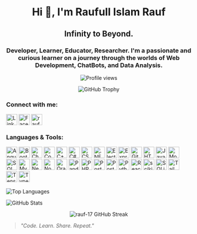<h1 align="center">Hi 👋, I'm Raufull Islam Rauf</h1>
<h2 align="center">Infinity to Beyond.</h2>
<h3 align ="center">Developer, Learner, Educator, Researcher. I'm a passionate and curious learner on a journey through the worlds of Web Development, ChatBots, and Data Analysis.</h3>

<p align="center">
  <img src="https://komarev.com/ghpvc/?username=rauf-17&label=👀%20Profile%20views&color=1abc9c&style=flat-square" alt="Profile views" />
</p>

<p align="center">
  <img src="https://github-profile-trophy.vercel.app/?username=rauf-17&theme=algolia&no-frame=true&margin-w=15&column=7" alt="GitHub Trophy" />
</p>

<h3 align="left">Connect with me:</h3>
<p align="left">
  <a href="https://www.linkedin.com/in/raufislam17/" target="blank"><img align="center" src="https://raw.githubusercontent.com/rahuldkjain/github-profile-readme-generator/master/src/images/icons/Social/linked-in-alt.svg" alt="LinkedIn" height="30" width="30" /></a>
  <a href="https://www.facebook.com/raufull.islam.rauf" target="blank"><img align="center" src="https://raw.githubusercontent.com/rahuldkjain/github-profile-readme-generator/master/src/images/icons/Social/facebook.svg" alt="Facebook" height="30" width="30" /></a>
  <a href="https://twitter.com/rauf_shuvo" target="blank"><img align="center" src="https://raw.githubusercontent.com/rahuldkjain/github-profile-readme-generator/master/src/images/icons/Social/twitter.svg" alt="rauf_shuvo" height="30" width="30" /></a>
</p>

### Languages & Tools:
<p>
  <img src="https://cdn.simpleicons.org/angular/DB3032" alt="Angular" width="30" height="30" />
  <img src="https://cdn.simpleicons.org/bootstrap/7952B3" alt="Bootstrap" width="30" height="30" />
  <img src="https://cdn.simpleicons.org/chart.js/FF6384" alt="Chart.js" width="30" height="30" />
  <img src="https://cdn.simpleicons.org/codeigniter/EF4223" alt="CodeIgniter" width="30" height="30" />
  <img src="https://cdn.simpleicons.org/cplusplus/00599C" alt="C++" width="30" height="30" />
  <img src="https://cdn.simpleicons.org/csharp/239120" alt="C#" width="30" height="30" />
  <img src="https://cdn.simpleicons.org/css3/1572B6" alt="CSS3" width="30" height="30" />
  <img src="https://cdn.simpleicons.org/dot-net/512BD4" alt=".NET" width="30" height="30" />
  <img src="https://cdn.simpleicons.org/electron/47848F" alt="Electron" width="30" height="30" />
  <img src="https://cdn.simpleicons.org/express/000000" alt="Express.js" width="30" height="30" />
  <img src="https://cdn.simpleicons.org/git/F05032" alt="Git" width="30" height="30" />
  <img src="https://cdn.simpleicons.org/html5/E34F26" alt="HTML5" width="30" height="30" />
  <img src="https://cdn.simpleicons.org/javascript/F7DF1E" alt="JavaScript" width="30" height="30" />
  <img src="https://cdn.simpleicons.org/mongodb/47A248" alt="MongoDB" width="30" height="30" />
  <img src="https://cdn.simpleicons.org/microsoftsqlserver/CC2927" alt="SQL Server" width="30" height="30" />
  <img src="https://cdn.simpleicons.org/mysql/4479A1" alt="MySQL" width="30" height="30" />
  <img src="https://cdn.simpleicons.org/nextdotjs/000000" alt="Next.js" width="30" height="30" />
  <img src="https://cdn.simpleicons.org/node.js/339933" alt="Node.js" width="30" height="30" />
  <img src="https://cdn.simpleicons.org/oracle/F80000" alt="Oracle" width="30" height="30" />
  <img src="https://cdn.simpleicons.org/pandas/150458" alt="Pandas" width="30" height="30" />
  <img src="https://cdn.simpleicons.org/php/777BB4" alt="PHP" width="30" height="30" />
  <img src="https://cdn.simpleicons.org/postgresql/336791" alt="PostgreSQL" width="30" height="30" />
  <img src="https://cdn.simpleicons.org/postman/FF6C37" alt="Postman" width="30" height="30" />
  <img src="https://cdn.simpleicons.org/python/3776AB" alt="Python" width="30" height="30" />
  <img src="https://cdn.simpleicons.org/react/61DAFB" alt="React" width="30" height="30" />
  <img src="https://cdn.simpleicons.org/scikitlearn/F7931E" alt="scikit-learn" width="30" height="30" />
  <img src="https://cdn.simpleicons.org/sqlite/003B57" alt="SQLite" width="30" height="30" />
  <img src="https://cdn.simpleicons.org/tailwindcss/06B6D4" alt="Tailwind CSS" width="30" height="30" />
  <img src="https://cdn.simpleicons.org/tensorflow/FF6F00" alt="TensorFlow" width="30" height="30" />
  <img src="https://cdn.simpleicons.org/typescript/3178C6" alt="TypeScript" width="30" height="30" />
</p>

<p>
  <img src="https://github-readme-stats.vercel.app/api/top-langs/?username=rauf-17&layout=compact&theme=tokyonight&count_private=true" alt="Top Languages" />
</p>
<p>
  <img src="https://github-readme-stats.vercel.app/api?username=rauf-17&show_icons=true&theme=tokyonight&bg_color=000000&count_private=true" alt="GitHub Stats" />
</p>
<p align="center">
  <img src="https://github-stats.omsimos.com/user/Rauf-17?theme=tokyonight&hide_border=true&count_private=true" alt="rauf-17 GitHub Streak" />
</p>


> _"Code. Learn. Share. Repeat."_
